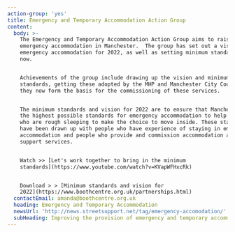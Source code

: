 ```yaml
---
action-group: 'yes'
title: Emergency and Temporary Accommodation Action Group
content:
  body: >-
    The Emergency and Temporary Accommodation Action Group aims to raise the standards of
    emergency accommodation in Manchester.  The group has set out a vision for
    emergency accommodation for 2022, as well as setting minimum standards for
    now.


    Achievements of the group include drawing up the vision and minimum
    standards, getting these adopted by the MHP and Manchester City Council and
    they now form the basis for the commissioning of these services.


    The minimum standards and vision for 2022 are to ensure that Manchester has
    the highest possible standards for emergency accommodation to help people
    who are rough sleeping to make the choice to move inside. These standards
    have been drawn up with people who have experience of staying in emergency
    accommodation and people who provide and commission accommodation and
    support services. 


    Watch >> [Let's work together to bring in the minimum
    standards](https://www.youtube.com/watch?v=KVapWFHxcRk)


    Download > > [Minimum standards and vision for
    2022](https://www.boothcentre.org.uk/partnerships.html)
  contactEmail: amanda@boothcentre.org.uk
  heading: Emergency and Temporary Accommodation
  newsUrl: 'http://news.streetsupport.net/tag/emergency-accomodation/'
  subHeading: Improving the provision of emergency and temporary accommodation in Manchester
---
```


